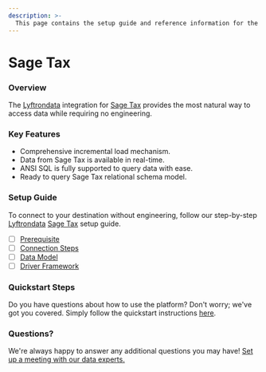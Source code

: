 ```yaml
---
description: >-
  This page contains the setup guide and reference information for the Sage Tax source connector.
---
```


# Sage Tax

### Overview

The [Lyftrondata](https://www.lyftrondata.com/) integration for [Sage Tax](None) provides the most natural way to access data while requiring no engineering.

### Key Features

* Comprehensive incremental load mechanism.
* Data from Sage Tax is available in real-time.&#x20;
* ANSI SQL is fully supported to query data with ease.
* Ready to query Sage Tax relational schema model.

### Setup Guide

To connect to your destination without engineering, follow our step-by-step [Lyftrondata](https://www.lyftrondata.com/)  [Sage Tax](None) setup guide.

* [ ] [Prerequisite](prerequisite.md)
* [ ] [Connection Steps](connection-steps.md)
* [ ] [Data Model](data-model/erd.md)
* [ ] [Driver Framework](driver-framework/)

### Quickstart Steps

Do you have questions about how to use the platform? Don't worry; we've got you covered. Simply follow the quickstart instructions [here](../README.md).

### Questions? <a href="#questions" id="questions"></a>

We're always happy to answer any additional questions you may have! [Set up a meeting with our data experts.](https://www.lyftrondata.com/book-a-meeting/)

